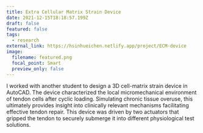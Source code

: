 ```yaml
---
title: Extra Cellular Matrix Strain Device
date: 2021-12-15T18:18:57.199Z
draft: false
featured: false
tags:
  - research
external_link: https://hsinhueichen.netlify.app/project/ECM-device
image:
  filename: featured.png
  focal_point: Smart
  preview_only: false
---
```

I worked with another student to design a 3D cell-matrix strain device in AutoCAD. The device characterized the local micromechanical environment of tendon cells after cyclic loading. Simulating chronic tissue overuse, this ultimately provides insight into clinically relevant mechanisms facilitating effective tendon repair. This device was driven by two actuators that gripped the tendon to securely submerge it into different physiological test solutions.